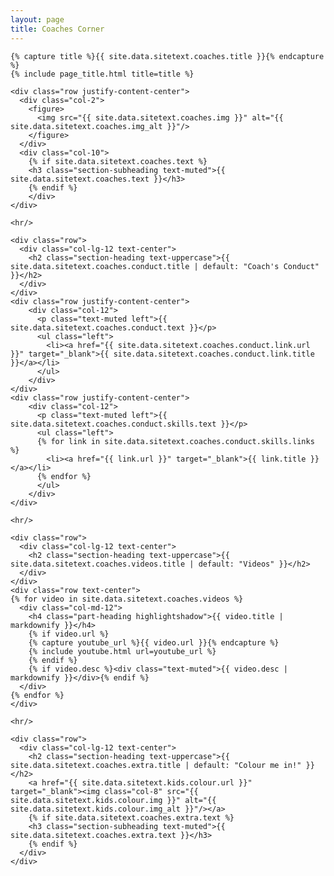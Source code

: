 ```yaml
---
layout: page
title: Coaches Corner
---
```

<section class="page-section" id="{{ site.data.sitetext.coaches.section | default: "coaches" }}">
  <div class="container">

    {% capture title %}{{ site.data.sitetext.coaches.title }}{% endcapture %}
    {% include page_title.html title=title %}

    <div class="row justify-content-center">
      <div class="col-2">
        <figure>
          <img src="{{ site.data.sitetext.coaches.img }}" alt="{{ site.data.sitetext.coaches.img_alt }}"/>
        </figure>
      </div>
      <div class="col-10">    
        {% if site.data.sitetext.coaches.text %}
        <h3 class="section-subheading text-muted">{{ site.data.sitetext.coaches.text }}</h3>
        {% endif %}
        </div>
    </div>

    <hr/>

    <div class="row">
      <div class="col-lg-12 text-center">
        <h2 class="section-heading text-uppercase">{{ site.data.sitetext.coaches.conduct.title | default: "Coach's Conduct" }}</h2>
      </div>
    </div>
    <div class="row justify-content-center">
        <div class="col-12">
          <p class="text-muted left">{{ site.data.sitetext.coaches.conduct.text }}</p>
          <ul class="left">
            <li><a href="{{ site.data.sitetext.coaches.conduct.link.url }}" target="_blank">{{ site.data.sitetext.coaches.conduct.link.title }}</a></li>
          </ul>
        </div>
    </div>
    <div class="row justify-content-center">
        <div class="col-12">
          <p class="text-muted left">{{ site.data.sitetext.coaches.conduct.skills.text }}</p>
          <ul class="left">
          {% for link in site.data.sitetext.coaches.conduct.skills.links %}  
            <li><a href="{{ link.url }}" target="_blank">{{ link.title }}</a></li>
          {% endfor %}
          </ul>
        </div>
    </div>

    <hr/>

    <div class="row">
      <div class="col-lg-12 text-center">
        <h2 class="section-heading text-uppercase">{{ site.data.sitetext.coaches.videos.title | default: "Videos" }}</h2>
      </div>
    </div>
    <div class="row text-center">
    {% for video in site.data.sitetext.coaches.videos %}
      <div class="col-md-12">
        <h4 class="part-heading highlightshadow">{{ video.title | markdownify }}</h4>
        {% if video.url %}
        {% capture youtube_url %}{{ video.url }}{% endcapture %}
        {% include youtube.html url=youtube_url %}
        {% endif %}
        {% if video.desc %}<div class="text-muted">{{ video.desc | markdownify }}</div>{% endif %}
      </div>
    {% endfor %}
    </div>

    <hr/> 

    <div class="row">
      <div class="col-lg-12 text-center">
        <h2 class="section-heading text-uppercase">{{ site.data.sitetext.coaches.extra.title | default: "Colour me in!" }}</h2>
        <a href="{{ site.data.sitetext.kids.colour.url }}" target="_blank"><img class="col-8" src="{{ site.data.sitetext.kids.colour.img }}" alt="{{ site.data.sitetext.kids.colour.img_alt }}"/></a>
        {% if site.data.sitetext.coaches.extra.text %}
        <h3 class="section-subheading text-muted">{{ site.data.sitetext.coaches.extra.text }}</h3>
        {% endif %}
      </div>
    </div>

  </div>
</section>
